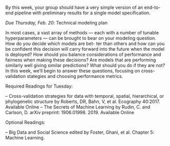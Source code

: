 By this week, your group should have a very simple version of an end-to-end pipeline with
preliminary results for a single model specification.

*Due Thursday, Feb. 20*: Technical modeling plan

In most cases, a vast array of methods — each with a number of tunable hyperparameters —
can be brought to bear on your modeling question. How do you decide which models are bet-
ter than others and how can you be confident this decision will carry forward into the future
when the model is deployed? How should you balance considerations of performance and
fairness when making these decisions? Are models that are performing similarly well giving
similar predictions? What should you do if they are not? In this week, we’ll begin to answer
these questions, focusing on cross-validation stategies and choosing performance metrics.

Required Readings for Tuesday:

– Cross-validation strategies for data with temporal, spatial, hierarchical, or phylogenetic
structure by Roberts, DR, Bahn, V, et al. Ecography 40:2017. Available Online
– The Secrets of Machine Learning by Rudin, C. and Carlson, D. arXiv preprint: 1906.01998.
2019. Available Online

Optional Readings:

– Big Data and Social Science edited by Foster, Ghani, et al. Chapter 5: Machine Learning.

